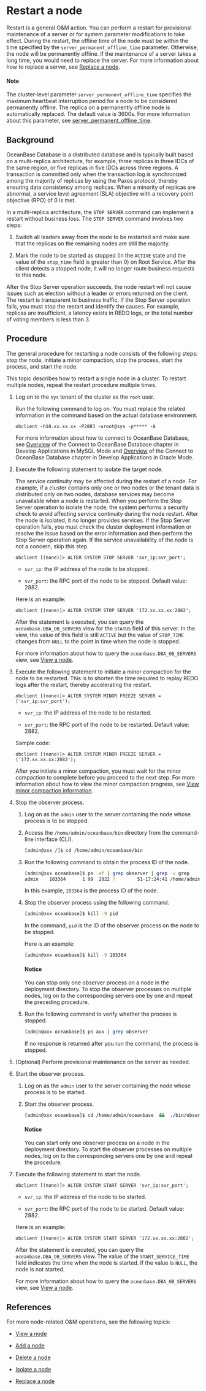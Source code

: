 # Restart a node

Restart is a general O&M action. You can perform a restart for provisional maintenance of a server or for system parameter modifications to take effect. During the restart, the offline time of the node must be within the time specified by the `server_permanent_offline_time` parameter. Otherwise, the node will be permanently offline. If the maintenance of a server takes a long time, you would need to replace the server. For more information about how to replace a server, see [Replace a node](7.replace-a-node.md).

<main id="notice" type='explain'>
<h4>Note</h4>
<p>The cluster-level parameter <code>server_permanent_offline_time</code> specifies the maximum heartbeat interruption period for a node to be considered permanently offline. The replica on a permanently offline node is automatically replaced. The default value is 3600s. For more information about this parameter, see <a href="../../../7.reference/5.system-reference/1.system-configuration-items/3.cluster-level-configuration-items/190.server_permanent_offline_time.md">server_permanent_offline_time</a>. </p>
</main>

## Background

OceanBase Database is a distributed database and is typically built based on a multi-replica architecture, for example, three replicas in three IDCs of the same region, or five replicas in five IDCs across three regions. A transaction is committed only when the transaction log is synchronized among the majority of replicas by using the Paxos protocol, thereby ensuring data consistency among replicas. When a minority of replicas are abnormal, a service level agreement (SLA) objective with a recovery point objective (RPO) of 0 is met.

In a multi-replica architecture, the `STOP SERVER` command can implement a restart without business loss. The `STOP SERVER` command involves two steps:

1. Switch all leaders away from the node to be restarted and make sure that the replicas on the remaining nodes are still the majority.

2. Mark the node to be started as stopped (in the `ACTIVE` state and the value of the `stop_time` field is greater than 0) on Root Service. After the client detects a stopped node, it will no longer route business requests to this node.

After the Stop Server operation succeeds, the node restart will not cause issues such as election without a leader or errors returned on the client. The restart is transparent to business traffic. If the Stop Server operation fails, you must stop the restart and identify the causes. For example, replicas are insufficient, a latency exists in REDO logs, or the total number of voting members is less than 3.

## Procedure

The general procedure for restarting a node consists of the following steps: stop the node, initiate a minor compaction, stop the process, start the process, and start the node.

This topic describes how to restart a single node in a cluster. To restart multiple nodes, repeat the restart procedure multiple times.

1. Log on to the `sys` tenant of the cluster as the `root` user.

   Run the following command to log on. You must replace the related information in the command based on the actual database environment.

   ```shell
   obclient -h10.xx.xx.xx -P2883 -uroot@sys -p***** -A
   ```

   For more information about how to connect to OceanBase Database, see [Overview](../../../3.develop/1.application-development-of-mysql-mode/1.database-connection-with-client-of-mysql-mode/1.connection-methods-overview-of-mysql-mode.md) of the Connect to OceanBase Database chapter in Develop Applications in MySQL Mode and [Overview](../../../3.develop/2.application-development-of-oracle-mode/1.database-connection-of-oracle-mode/1.connection-methods-overview-of-oracle-mode.md) of the Connect to OceanBase Database chapter in Develop Applications in Oracle Mode.

2. Execute the following statement to isolate the target node.

   The service continuity may be affected during the restart of a node. For example, if a cluster contains only one or two nodes or the tenant data is distributed only on two nodes, database services may become unavailable when a node is restarted. When you perform the Stop Server operation to isolate the node, the system performs a security check to avoid affecting service continuity during the node restart. After the node is isolated, it no longer provides services. If the Stop Server operation fails, you must check the cluster deployment information or resolve the issue based on the error information and then perform the Stop Server operation again. If the service unavailability of the node is not a concern, skip this step.

   ```shell
   obclient [(none)]> ALTER SYSTEM STOP SERVER 'svr_ip:svr_port';
   ```

   * `svr_ip`: the IP address of the node to be stopped.

   * `svr_port`: the RPC port of the node to be stopped. Default value: 2882.

   Here is an example:

   ```shell
   obclient [(none)]> ALTER SYSTEM STOP SERVER '172.xx.xx.xx:2882';
   ```

   After the statement is executed, you can query the `oceanbase.DBA_OB_SERVERS` view for the `STATUS` field of this server. In the view, the value of this field is still `ACTIVE` but the value of `STOP_TIME` changes from `NULL` to the point in time when the node is stopped.

   For more information about how to query the `oceanbase.DBA_OB_SERVERS` view, see [View a node](2.view-an-observer.md).

3. Execute the following statement to initiate a minor compaction for the node to be restarted. This is to shorten the time required to replay REDO logs after the restart, thereby accelerating the restart.

   ```shell
   obclient [(none)]> ALTER SYSTEM MINOR FREEZE SERVER = ('svr_ip:svr_port');
   ```

   * `svr_ip`: the IP address of the node to be restarted.

   * `svr_port`: the RPC port of the node to be restarted. Default value: 2882.

   Sample code:

   ```shell
   obclient [(none)]> ALTER SYSTEM MINOR FREEZE SERVER = ('172.xx.xx.xx:2882');
   ```

   After you initiate a minor compaction, you must wait for the minor compaction to complete before you proceed to the next step. For more information about how to view the minor compaction progress, see [View minor compaction information](../../../7.reference/2.administrator-guide/2.basic-database-management/5.manage-data-storage/1.dump-management/4.view-dump-information.md).

   <!-- For more information about minor compactions, see [Minor compaction](../../../7.reference/1.oceanbase-database-concepts/12.observer-node-architecture/1.observer-installation-directory-structure.md). -->

4. Stop the observer process.

   1. Log on as the `admin` user to the server containing the node whose process is to be stopped.

   2. Access the `/home/admin/oceanbase/bin` directory from the command-line interface (CLI).

      ```bash
      [admin@xxx /]$ cd /home/admin/oceanbase/bin
      ```

      <!-- For more information about the installation directory of OceanBase Database, see [Structure of the OBServer installation directory](../../../7.reference/1.oceanbase-database-concepts/12.observer-node-architecture/1.observer-installation-directory-structure.md). -->

   3. Run the following command to obtain the process ID of the node.

      ```bash
      [admin@xxx oceanbase]$ ps -ef | grep observer | grep -v grep
      admin    103364      1 99  2022 ?        51-17:24:41 /home/admin/oceanbase/bin/observer
      ```

      In this example, `103364` is the process ID of the node.

   4. Stop the observer process using the following command.

      ```bash
      [admin@xxx oceanbase]$ kill -9 pid
      ```

      In the command, `pid` is the ID of the observer process on the node to be stopped.

      Here is an example:

      ```bash
      [admin@xxx oceanbase]$ kill -9 103364
      ```

      <main id="notice" type='notice'>
      <h4>Notice</h4>
      <p>You can stop only one observer process on a node in the deployment directory. To stop the observer processes on multiple nodes, log on to the corresponding servers one by one and repeat the preceding procedure. </p>
      </main>

   5. Run the following command to verify whether the process is stopped.

      ```bash
      [admin@xxx oceanbase]$ ps aux | grep observer
      ```

      If no response is returned after you run the command, the process is stopped.

5. (Optional) Perform provisional maintenance on the server as needed.

6. Start the observer process.

   1. Log on as the `admin` user to the server containing the node whose process is to be started.

   2. Start the observer process.

      ```bash
      [admin@xxx oceanbase]$ cd /home/admin/oceanbase  &&  ./bin/observer
      ```

      <main id="notice" type='notice'>
      <h4>Notice</h4>
      <p>You can start only one observer process on a node in the deployment directory. To start the observer processes on multiple nodes, log on to the corresponding servers one by one and repeat the procedure.</p>
      </main>

      <!-- For more information about the installation directory of OceanBase Database, see [Structure of the OBServer installation directory](../../../7.reference/1.oceanbase-database-concepts/12.observer-node-architecture/1.observer-installation-directory-structure.md). -->

7. Execute the following statement to start the node.

   ```shell
   obclient [(none)]> ALTER SYSTEM START SERVER 'svr_ip:svr_port';
   ```

   * `svr_ip`: the IP address of the node to be started.

   * `svr_port`: the RPC port of the node to be started. Default value: 2882.

   Here is an example:

   ```shell
   obclient [(none)]> ALTER SYSTEM START SERVER '172.xx.xx.xx:2882';
   ```

   After the statement is executed, you can query the `oceanbase.DBA_OB_SERVERS` view. The value of the `START_SERVICE_TIME` field indicates the time when the node is started. If the value is `NULL`, the node is not started.

   For more information about how to query the `oceanbase.DBA_OB_SERVERS` view, see [View a node](2.view-an-observer.md).

## References

For more node-related O&M operations, see the following topics:

* [View a node](2.view-an-observer.md)

* [Add a node](4.add-a-node.md)

* [Delete a node](5.delete-a-node.md)

* [Isolate a node](6.isolation-a-node.md)

* [Replace a node](7.replace-a-node.md)
